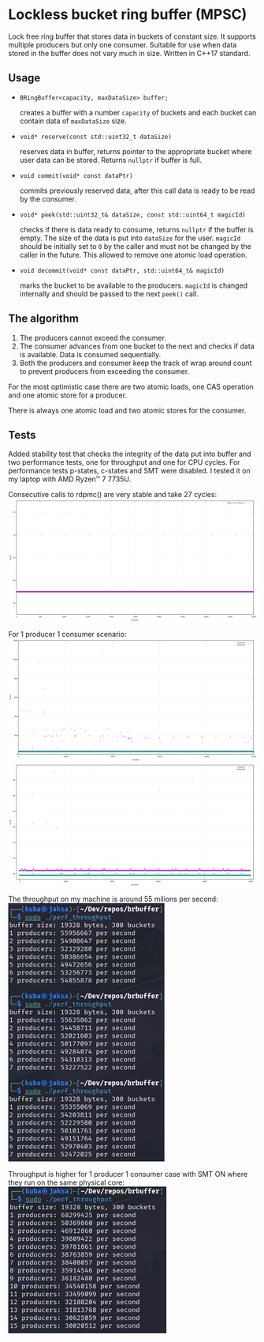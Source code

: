 # Lockless bucket ring buffer (MPSC)
Lock free ring buffer that stores data in buckets of constant size. It supports multiple producers but only one consumer. Suitable for use when data stored in the buffer does not vary much in size. Written in C++17 standard.
## Usage
- `BRingBuffer<capacity, maxDataSize> buffer;`
  
  creates a buffer with a number `capacity` of buckets and each bucket can contain data of `maxDataSize` size.
- `void* reserve(const std::uint32_t dataSize)`

  reserves data in buffer, returns pointer to the appropriate bucket where user data can be stored. Returns `nullptr` if buffer is full.
- `void commit(void* const dataPtr)`

  commits previously reserved data, after this call data is ready to be read by the consumer.
- `void* peek(std::uint32_t& dataSize, const std::uint64_t magicId)`

  checks if there is data ready to consume, returns `nullptr` if the buffer is empty. The size of the data is put into `dataSize` for the user. `magicId` should be initially set to `0` by the caller and must not be changed by the caller in the future. This allowed to remove one atomic load operation.
- `void decommit(void* const dataPtr, std::uint64_t& magicId)`

  marks the bucket to be available to the producers. `magicId` is changed internally and should be passed to the next `peek()` call.
## The algorithm
1. The producers cannot exceed the consumer.
2. The consumer advances from one bucket to the next and checks if data is available. Data is consumed sequentially.
3. Both the producers and consumer keep the track of wrap around count to prevent producers from exceeding the consumer.

For the most optimistic case there are two atomic loads, one CAS operation and one atomic store for a producer.

There is always one atomic load and two atomic stores for the consumer.
## Tests
Added stability test that checks the integrity of the data put into buffer and two performance tests, one for throughput and one for CPU cycles. For performance tests p-states, c-states and SMT were disabled. I tested it on my laptop with AMD Ryzen™ 7 7735U.

Consecutive calls to rdpmc() are very stable and take 27 cycles:
<img src="images/rdpmc.png" title="consecutive rdpmc calls">

For 1 producer 1 consumer scenario:
<img src="images/cycles.png" title="1p1c">
<img src="images/cycles_zoom.png" title="1p1c zoomed">

The throughput on my machine is around 55 milions per second:
<br />
<img src="images/smt_off.png" title="throughput smt off">

Throughput is higher for 1 producer 1 consumer case with SMT ON where they run on the same physical core:
<img src="images/smt_on.png" title="throughput smt on">
